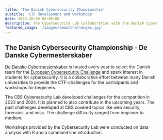 ```yaml
---
title: 'The Danish Cybersecurity Championship'
subtitle: 'CTF development and workshops'
date: 2024-26-06 00:00:00
description: The Cybersecurity Lab collaboration with the Danish Cybersecurity Championship.
featured_image: '/images/demo/challenges.jpg'
---
```


## The Danish Cybersecurity Championship - De Danske Cybermesterskaber

[De Danske Cybermesterskaber](https://www.cybermesterskaberne.dk/) is hosted every year to select the Danish team for the [European Cybersecurity Challenge](https://ecsc.eu/) and spark interest in students for cybersecurity. It is a collaborative effort between many Danish universities to provide the CTF-challenges for the participants and workshops for beginners.

The CBS Cybersecurity Lab developed challenges for the competition in 2023 and 2024. It is planned to also contribute in the upcoming years. The past challenges developed at CBS covered topics like web security, forensics, and misc. The challenge difficulty ranged from beginner to medium.

Workshops provided by the Cybersecurity Lab were conducted on data analysis with R and a command line introduction.

